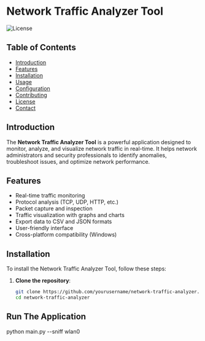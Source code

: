 # Network Traffic Analyzer Tool

![License](https://img.shields.io/badge/license-MIT-blue.svg)

## Table of Contents
- [Introduction](#introduction)
- [Features](#features)
- [Installation](#installation)
- [Usage](#usage)
- [Configuration](#configuration)
- [Contributing](#contributing)
- [License](#license)
- [Contact](#contact)

## Introduction

The **Network Traffic Analyzer Tool** is a powerful application designed to monitor, analyze, and visualize network traffic in real-time. It helps network administrators and security professionals to identify anomalies, troubleshoot issues, and optimize network performance.

## Features

- Real-time traffic monitoring
- Protocol analysis (TCP, UDP, HTTP, etc.)
- Packet capture and inspection
- Traffic visualization with graphs and charts
- Export data to CSV and JSON formats
- User-friendly interface
- Cross-platform compatibility (Windows)

## Installation

To install the Network Traffic Analyzer Tool, follow these steps:

1. **Clone the repository**:
   ```bash
   git clone https://github.com/yourusername/network-traffic-analyzer.git
   cd network-traffic-analyzer

## Run The Application 
   python main.py --sniff wlan0
